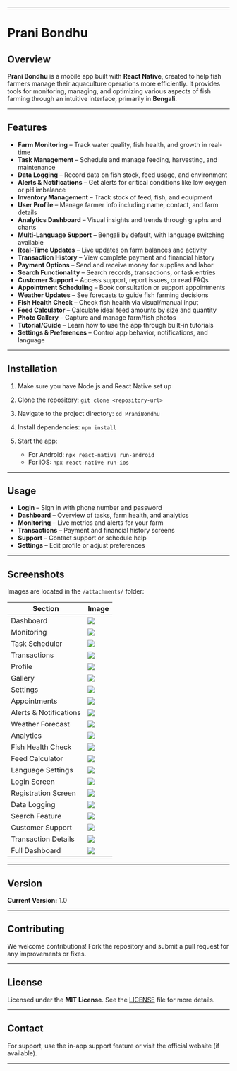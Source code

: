 
---

# Prani Bondhu

## Overview

**Prani Bondhu** is a mobile app built with **React Native**, created to help fish farmers manage their aquaculture operations more efficiently. It provides tools for monitoring, managing, and optimizing various aspects of fish farming through an intuitive interface, primarily in **Bengali**.

---

## Features

* **Farm Monitoring** – Track water quality, fish health, and growth in real-time
* **Task Management** – Schedule and manage feeding, harvesting, and maintenance
* **Data Logging** – Record data on fish stock, feed usage, and environment
* **Alerts & Notifications** – Get alerts for critical conditions like low oxygen or pH imbalance
* **Inventory Management** – Track stock of feed, fish, and equipment
* **User Profile** – Manage farmer info including name, contact, and farm details
* **Analytics Dashboard** – Visual insights and trends through graphs and charts
* **Multi-Language Support** – Bengali by default, with language switching available
* **Real-Time Updates** – Live updates on farm balances and activity
* **Transaction History** – View complete payment and financial history
* **Payment Options** – Send and receive money for supplies and labor
* **Search Functionality** – Search records, transactions, or task entries
* **Customer Support** – Access support, report issues, or read FAQs
* **Appointment Scheduling** – Book consultation or support appointments
* **Weather Updates** – See forecasts to guide fish farming decisions
* **Fish Health Check** – Check fish health via visual/manual input
* **Feed Calculator** – Calculate ideal feed amounts by size and quantity
* **Photo Gallery** – Capture and manage farm/fish photos
* **Tutorial/Guide** – Learn how to use the app through built-in tutorials
* **Settings & Preferences** – Control app behavior, notifications, and language

---

## Installation

1. Make sure you have Node.js and React Native set up
2. Clone the repository:
   `git clone <repository-url>`
3. Navigate to the project directory:
   `cd PraniBondhu`
4. Install dependencies:
   `npm install`
5. Start the app:

   * For Android: `npx react-native run-android`
   * For iOS: `npx react-native run-ios`

---

## Usage

* **Login** – Sign in with phone number and password
* **Dashboard** – Overview of tasks, farm health, and analytics
* **Monitoring** – Live metrics and alerts for your farm
* **Transactions** – Payment and financial history screens
* **Support** – Contact support or schedule help
* **Settings** – Edit profile or adjust preferences

---

## Screenshots

Images are located in the `/attachments/` folder:

| Section                | Image                   |
| ---------------------- | ----------------------- |
| Dashboard              | ![](attachments/1.jpg)  |
| Monitoring             | ![](attachments/2.jpg)  |
| Task Scheduler         | ![](attachments/3.jpg)  |
| Transactions           | ![](attachments/4.jpg)  |
| Profile                | ![](attachments/5.jpg)  |
| Gallery                | ![](attachments/6.jpg)  |
| Settings               | ![](attachments/7.jpg)  |
| Appointments           | ![](attachments/8.jpg)  |
| Alerts & Notifications | ![](attachments/9.jpg)  |
| Weather Forecast       | ![](attachments/10.jpg) |
| Analytics              | ![](attachments/11.jpg) |
| Fish Health Check      | ![](attachments/12.jpg) |
| Feed Calculator        | ![](attachments/13.jpg) |
| Language Settings      | ![](attachments/14.jpg) |
| Login Screen           | ![](attachments/15.jpg) |
| Registration Screen    | ![](attachments/16.jpg) |
| Data Logging           | ![](attachments/17.jpg) |
| Search Feature         | ![](attachments/18.jpg) |
| Customer Support       | ![](attachments/19.jpg) |
| Transaction Details    | ![](attachments/20.jpg) |
| Full Dashboard         | ![](attachments/21.jpg) |

---

## Version

**Current Version:** 1.0

---

## Contributing

We welcome contributions! Fork the repository and submit a pull request for any improvements or fixes.

---

## License

Licensed under the **MIT License**.
See the [LICENSE](LICENSE) file for more details.

---

## Contact

For support, use the in-app support feature or visit the official website (if available).

---
